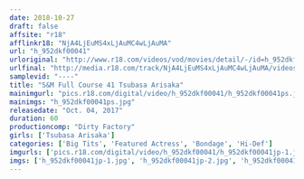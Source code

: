 ```yaml
---
date: 2018-10-27
draft: false
affsite: "r18"
afflinkr18: "NjA4LjEuMS4xLjAuMC4wLjAuMA"
url: "h_952dkf00041"
urloriginal: "http://www.r18.com/videos/vod/movies/detail/-/id=h_952dkf00041"
urlfinal: "http://media.r18.com/track/NjA4LjEuMS4xLjAuMC4wLjAuMA/videos/vod/movies/detail/-/id=h_952dkf00041"
samplevid: "----"
title: "S&M Full Course 41 Tsubasa Arisaka"
mainimgurl: "pics.r18.com/digital/video/h_952dkf00041/h_952dkf00041ps.jpg"
mainimgs: "h_952dkf00041ps.jpg"
releasedate: "Oct. 04, 2017"
duration: 60
productioncomp: "Dirty Factory"
girls: ['Tsubasa Arisaka']
categories: ['Big Tits', 'Featured Actress', 'Bondage', 'Hi-Def']
imgurls: ['pics.r18.com/digital/video/h_952dkf00041/h_952dkf00041jp-1.jpg', 'pics.r18.com/digital/video/h_952dkf00041/h_952dkf00041jp-2.jpg', 'pics.r18.com/digital/video/h_952dkf00041/h_952dkf00041jp-3.jpg', 'pics.r18.com/digital/video/h_952dkf00041/h_952dkf00041jp-4.jpg', 'pics.r18.com/digital/video/h_952dkf00041/h_952dkf00041jp-5.jpg', 'pics.r18.com/digital/video/h_952dkf00041/h_952dkf00041jp-6.jpg', 'pics.r18.com/digital/video/h_952dkf00041/h_952dkf00041jp-7.jpg', 'pics.r18.com/digital/video/h_952dkf00041/h_952dkf00041jp-8.jpg', 'pics.r18.com/digital/video/h_952dkf00041/h_952dkf00041jp-9.jpg', 'pics.r18.com/digital/video/h_952dkf00041/h_952dkf00041jp-10.jpg', 'pics.r18.com/digital/video/h_952dkf00041/h_952dkf00041jp-11.jpg', 'pics.r18.com/digital/video/h_952dkf00041/h_952dkf00041jp-12.jpg', 'pics.r18.com/digital/video/h_952dkf00041/h_952dkf00041jp-13.jpg', 'pics.r18.com/digital/video/h_952dkf00041/h_952dkf00041jp-14.jpg', 'pics.r18.com/digital/video/h_952dkf00041/h_952dkf00041jp-15.jpg', 'pics.r18.com/digital/video/h_952dkf00041/h_952dkf00041jp-16.jpg', 'pics.r18.com/digital/video/h_952dkf00041/h_952dkf00041jp-17.jpg', 'pics.r18.com/digital/video/h_952dkf00041/h_952dkf00041jp-18.jpg', 'pics.r18.com/digital/video/h_952dkf00041/h_952dkf00041jp-19.jpg', 'pics.r18.com/digital/video/h_952dkf00041/h_952dkf00041jp-20.jpg']
imgs: ['h_952dkf00041jp-1.jpg', 'h_952dkf00041jp-2.jpg', 'h_952dkf00041jp-3.jpg', 'h_952dkf00041jp-4.jpg', 'h_952dkf00041jp-5.jpg', 'h_952dkf00041jp-6.jpg', 'h_952dkf00041jp-7.jpg', 'h_952dkf00041jp-8.jpg', 'h_952dkf00041jp-9.jpg', 'h_952dkf00041jp-10.jpg', 'h_952dkf00041jp-11.jpg', 'h_952dkf00041jp-12.jpg', 'h_952dkf00041jp-13.jpg', 'h_952dkf00041jp-14.jpg', 'h_952dkf00041jp-15.jpg', 'h_952dkf00041jp-16.jpg', 'h_952dkf00041jp-17.jpg', 'h_952dkf00041jp-18.jpg', 'h_952dkf00041jp-19.jpg', 'h_952dkf00041jp-20.jpg']
---
```

